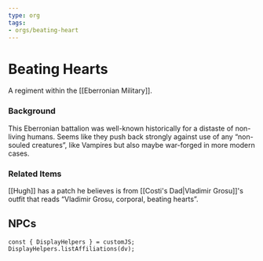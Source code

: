```yaml
---
type: org
tags:
- orgs/beating-heart
---
```


# Beating Hearts

A regiment within the [[Eberronian Military]]. 

### Background
This Eberronian battalion was well-known historically for a distaste of non-living humans. Seems like they push back strongly against use of any “non-souled creatures”, like Vampires but also maybe war-forged in more modern cases.

### Related Items
[[Hugh]] has a patch he believes is from [[Costi's Dad|Vladimir Grosu]]'s outfit that reads “Vladimir Grosu, corporal, beating hearts”. 

## NPCs
```dataviewjs
const { DisplayHelpers } = customJS; DisplayHelpers.listAffiliations(dv);
```
